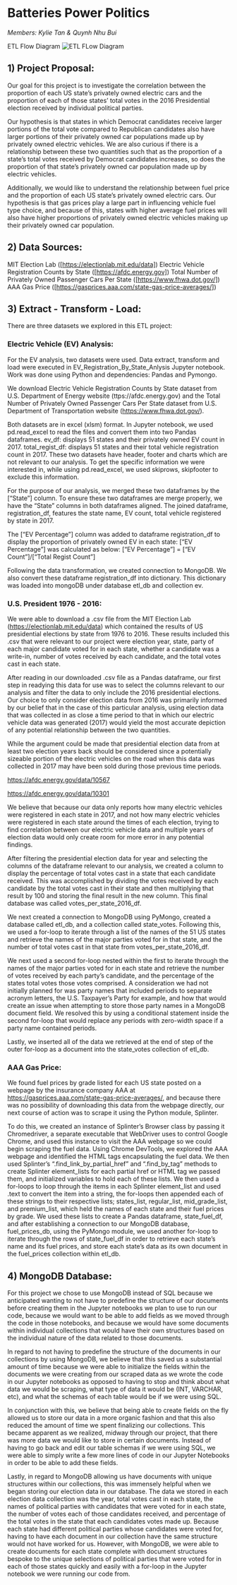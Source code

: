 # Batteries Power Politics
*Members: Kylie Tan & Quynh Nhu Bui*


ETL Flow Diagram
![ETL FLow Diagram](Images/etl_flow_diagram.png)

## 1)  Project Proposal:
Our goal for this project is to investigate the correlation between the proportion of each US state’s privately owned electric cars and the proportion of each of those states’ total votes in the  2016 Presidential election received by individual political parties. 

Our hypothesis is that states in which Democrat candidates receive larger portions of the total vote compared to Republican candidates also have larger portions of their privately owned car populations made up by privately owned electric vehicles. We are also curious if there is a relationship between these two quantities such that as the proportion of a state’s total votes received by Democrat candidates increases, so does the proportion of that state’s privately owned car population made up by electric vehicles.

Additionally, we would like to understand the relationship between fuel price and the proportion of each US state’s privately owned electric cars. Our hypothesis is that gas prices play a large part in influencing vehicle fuel type choice, and because of this, states with higher average fuel prices will also have higher proportions of  privately owned electric vehicles making up their privately owned car population.

## 2)  Data Sources:
MIT Election Lab ([https://electionlab.mit.edu/data])
Electric Vehicle Registration Counts by State ([https://afdc.energy.gov])
Total Number of Privately Owned Passenger Cars Per State ([https://www.fhwa.dot.gov/])
AAA Gas Price ([https://gasprices.aaa.com/state-gas-price-averages/])


## 3) Extract - Transform - Load:

There are three datasets we explored in this ETL project:

### Electric Vehicle (EV) Analysis:
For the EV analysis, two datasets were used. Data extract, transform and load were executed in EV_Registration_By_State_Anlysis Jupyter notebook. Work was done using Python and dependencies: Pandas and Pymongo.

We download Electric Vehicle Registration Counts by State dataset from U.S. Department of Energy website (ttps://afdc.energy.gov) and the Total Number of Privately Owned Passenger Cars Per State dataset from U.S. Department of Transportation website (https://www.fhwa.dot.gov/). 

Both datasets are in excel (xlsm) format. In Jupyter notebook, we used pd.read_excel to read the files and convert them into two Pandas dataframes.
ev_df: displays 51 states and their privately owned EV count in 2017.
total_regist_df: displays 51 states and their total vehicle registration count in 2017.
These two datasets have header, footer and charts which are not relevant to our analysis. To get the specific information we were interested in, while using pd.read_excel, we used skiprows, skipfooter to exclude this information.

For the purpose of our analysis, we merged these two dataframes by the [“State”] column. To ensure these two dataframes are merge properly, we have the “State” columns in both dataframes aligned. The joined dataframe, registration_df, features the state name, EV count, total vehicle registered by state in 2017. 

The [“EV Percentage”] column was added to dataframe registration_df  to display the proportion of privately owned EV in each state: [“EV Percentage”] was calculated as below: 
[“EV Percentage”] = [“EV Count”]/[“Total Regist Count”]

Following the data transformation,  we created connection to MongoDB. We also convert these dataframe registration_df into dictionary. This dictionary was loaded into  mongoDB  under database etl_db and collection ev. 

### U.S. President 1976 - 2016: 

We were able to download a .csv file from the MIT Election Lab (https://electionlab.mit.edu/data) which contained the results of US presidential elections by state from 1976 to 2016. These results included this .csv that  were relevant to our project were election year, state, party of each major candidate voted for in each state, whether a candidate was a write-in, number of votes received by each candidate, and the total votes cast in each state. 

After reading in our downloaded .csv file as a Pandas dataframe, our first step in readying this data for use was to select the columns relevant to our analysis and filter the data to only include the 2016 presidential elections. Our choice to only consider election data from 2016 was primarily informed by our belief that in the case of this particular analysis, using election data that was collected in as close a time period to that in which our electric vehicle data was generated (2017) would yield the most accurate depiction of any potential relationship between the two quantities. 

While the argument could be made that presidential election data from at least two election years back should be considered since a potentially sizeable portion of the electric vehicles on the road when this data was collected in 2017 may have been sold during those previous time periods.

https://afdc.energy.gov/data/10567


https://afdc.energy.gov/data/10301

We believe that because our data only reports how many electric vehicles were registered in each state in 2017, and not how many electric vehicles were registered in each state around the times of each election, trying to find correlation between our electric vehicle data and multiple years of election data would only create room for more error in any potential findings.

After filtering the presidential election data for year and selecting the columns of the dataframe relevant to our analysis, we created a column to display the percentage of total votes cast in a state that each candidate received. This was accomplished by dividing the votes received by each candidate by the total votes cast in their state and then multiplying that result by 100 and storing the final result in the new column. This final database was called votes_per_state_2016_df.

We next created a connection to MongoDB using PyMongo, created a database called etl_db, and a collection called state_votes. Following this, we used a for-loop to iterate through a list of the names of the 51 US states and retrieve the names of the major parties voted for in that state, and the number of total votes cast in that state from votes_per_state_2016_df. 

We next used a second for-loop nested within the first  to iterate through the names of the major parties voted for in each state and retrieve the number of votes received by each party’s candidate, and the percentage of the states total votes those votes comprised. A consideration we had not initially planned for was party names that included periods to separate acronym letters, the U.S. Taxpayer’s Party for example, and how that would create an issue when attempting to store those party names in a MongoDB document field. We resolved this by using a conditional statement inside the second for-loop that would replace any periods with zero-width space if a party name contained periods.

Lastly, we inserted all of the data we retrieved at  the end of step of the outer for-loop as a document into the state_votes collection of etl_db.

### AAA Gas Price:

We found fuel prices by grade listed for each US state posted on a webpage by the insurance company AAA at https://gasprices.aaa.com/state-gas-price-averages/, and because there was no possibility of downloading this data from the webpage directly, our next course of action was to scrape it using the Python module, Splinter.  

To do this, we created  an instance of Splinter’s Browser class by passing it Chromedriver, a separate executable that WebDriver uses to control Google Chrome, and used this instance to visit the AAA webpage so we could begin scraping the fuel data. Using Chrome DevTools, we explored the AAA webpage and identified the HTML tags encapsulating the fuel data. We then used Splinter’s “.find_link_by_partial_href” and “.find_by_tag” methods to create Splinter element_lists for each partial href or HTML tag we passed them, and initialized variables to hold each of these lists. 
We then used a for-loops to loop through the items in each Splinter element_list and used .text to convert the item into a string, the for-loops then appended each of these strings to their respective lists; states_list, regular_list, mid_grade_list, and premium_list, which held the names of each state and their fuel prices by grade. We used these lists to create a Pandas dataframe, state_fuel_df, and after establishing a connection to our MongoDB database, fuel_prices_db, using the PyMongo module, we used another for-loop to iterate through the rows of state_fuel_df in order to retrieve each state’s name and its fuel prices, and store each state’s data as its own document in the fuel_prices collection within etl_db.

## 4) MongoDB Database:

For this project we chose to use MongoDB instead of SQL because we anticipated wanting to not have to predefine the structure of our documents before creating them in the Jupyter notebooks we plan to use to run our code, because we would want to be able to add fields as we moved through the code in those notebooks, and because we would have some documents within individual collections that would have their own structures based on the individual nature of the data related to those documents. 

In regard to not having to predefine the structure of the documents in our collections by using MongoDB, we believe that this saved us a substantial amount of time because we were able to initialize the fields within the documents we were creating from our scraped data as we wrote the code in our Jupyter notebooks as opposed to having to stop and think about what data we would be scraping, what type of data it would be (INT, VARCHAR, etc), and what the schemas of each table would be if we were using SQL.

In conjunction with this, we believe that being able to create fields on the fly allowed us to store our data in a more organic fashion and that this also reduced the amount of time we spent finalizing our collections. This became apparent as we realized, midway through our project, that there was more data we would like to store in certain documents. Instead of having to go back and edit our table schemas if we were using SQL, we were able to simply write a few more lines of code in our Jupyter Notebooks in order to be able to add these fields. 

Lastly, in regard to MongoDB allowing us have documents with unique structures within our collections, this was immensely helpful when we began storing our election data in our database. The data we stored in each election data collection was the year, total votes cast in each state, the names of political parties with candidates that were voted for in each state, the number of votes each of those candidates received, and percentage of the total votes in the state that each candidates votes made up. Because each state had different political parties whose candidates were voted for, having to have each document in our collection have the same structure would not have worked for us. However, with MongoDB, we were able to create documents for each state complete with document structures bespoke to the unique selections of political parties that were voted for in each of those states quickly and easily with a for-loop in the Jupyter notebook we were running our code from.

